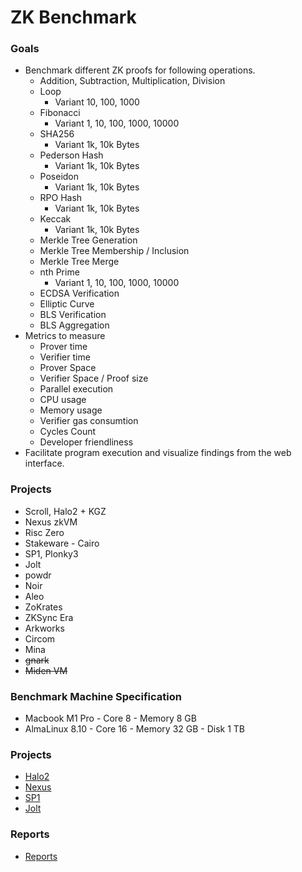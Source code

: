 # ZK Benchmark

### Goals

- Benchmark different ZK proofs for following operations.
    - Addition, Subtraction, Multiplication, Division
    - Loop
        - Variant 10, 100, 1000
    - Fibonacci
        - Variant 1, 10, 100,  1000, 10000
    - SHA256
        - Variant 1k, 10k Bytes
    - Pederson Hash
        - Variant 1k, 10k Bytes
    - Poseidon
        - Variant 1k, 10k Bytes
    - RPO Hash
        - Variant 1k, 10k Bytes
    - Keccak
        - Variant 1k, 10k Bytes
    - Merkle Tree Generation
    - Merkle Tree Membership / Inclusion
    - Merkle Tree Merge
    - nth Prime
        - Variant 1, 10, 100,  1000, 10000
    - ECDSA Verification
    - Elliptic Curve
    - BLS Verification
    - BLS Aggregation
- Metrics to measure
     - Prover time
     - Verifier time
     - Prover Space
     - Verifier Space / Proof size
     - Parallel execution
     - CPU usage
     - Memory usage
     - Verifier gas consumtion
     - Cycles Count 
     - Developer friendliness
- Facilitate program execution and visualize findings from the web interface.

### Projects
- Scroll, Halo2 + KGZ
- Nexus zkVM
- Risc Zero
- Stakeware - Cairo
- SP1, Plonky3
- Jolt
- powdr
- Noir
- Aleo
- ZoKrates
- ZKSync Era
- Arkworks
- Circom
- Mina
- ~~gnark~~
- ~~Miden VM~~

### Benchmark Machine Specification
- Macbook M1 Pro - Core 8 - Memory 8 GB
- AlmaLinux 8.10 - Core 16 - Memory 32 GB - Disk 1 TB

### Projects
- [Halo2](./halo2/)
- [Nexus](./nexus-zk-bench/)
- [SP1](./sp1/)
- [Jolt](./jolt/)

### Reports
- [Reports](./reports/)
